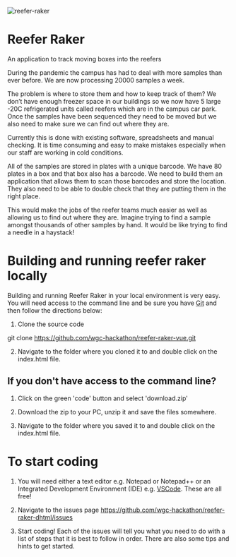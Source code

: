 ![reefer-raker](https://user-images.githubusercontent.com/519327/109385373-39f5f480-78eb-11eb-9bb6-022c62e01fac.png)
# Reefer Raker
An application to track moving boxes into the reefers

During the pandemic the campus has had to deal with more samples than ever before. We are now processing 20000 samples a week.

The problem is where to store them and how to keep track of them? We don’t have enough freezer space in our buildings so we now have 5 large -20C refrigerated units called reefers which are in the campus car park. Once the samples have been sequenced they need to be moved but we also need to make sure we can find out where they are.

Currently this is done with existing software, spreadsheets and manual checking. It is time consuming and easy to make mistakes especially when our staff are working in cold conditions.

All of the samples are stored in plates with a unique barcode. We have 80 plates in a box and that box also has a barcode. We need to build them an application that allows them to scan those barcodes and store the location. They also need to be able to double check that they are putting them in the right place. 

This would make the jobs of the reefer teams much easier as well as allowing us to find out where they are. Imagine trying to find a sample amongst thousands of other samples by hand. It would be like trying to find a needle in a haystack!

# Building and running reefer raker locally

Building and running Reefer Raker in your local environment is very easy. You will need access to the command line and be sure you have [Git](https://git-scm.com/downloads) and then follow the directions below:

1. Clone the source code

git clone https://github.com/wgc-hackathon/reefer-raker-vue.git

2. Navigate to the folder where you cloned it to and double click on the index.html file.

## If you don't have access to the command line?

1. Click on the green 'code' button and select 'download.zip'

2. Download the zip to your PC, unzip it and save the files somewhere.

3. Navigate to the folder where you saved it to and double click on the index.html file.

# To start coding

1. You will need either a text editor e.g. Notepad or Notepad++ or an Integrated Development Environment (IDE) e.g. [VSCode](https://code.visualstudio.com/). These are all free!

2. Navigate to the issues page https://github.com/wgc-hackathon/reefer-raker-dhtml/issues

3. Start coding! Each of the issues will tell you what you need to do with a list of steps that it is best to follow in order. There are also some tips and hints to get started.





